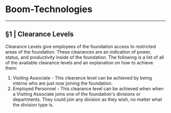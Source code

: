 # Boom-Technologies

----------------------------------------------------------

## §1 | Clearance Levels 
Clearance Levels give employees of the foundation access to restricted areas of the foundation. These clearances are an indication of power, status, and productivity inside of the foundation. The following is a list of all of the available clearance levels and an explanation on how to achieve them:
1. Visiting Associate - This clearance level can be achieved by being interns who are just now joining the foundation.
2. Employed Personnel - This clearance level can be achieved when when a Visiting Associate joins one of the foundation's divisions or departments. They could join any division as they wish, no matter what the division type is.
